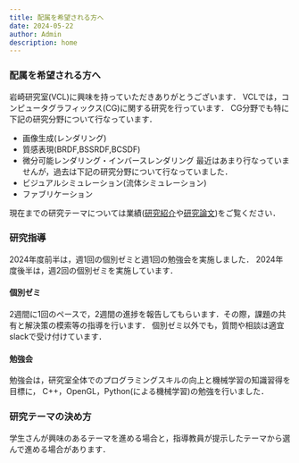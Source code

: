 ```yaml
---
title: 配属を希望される方へ
date: 2024-05-22
author: Admin
description: home
---
```


### 配属を希望される方へ
岩崎研究室(VCL)に興味を持っていただきありがとうございます．
VCLでは，コンピュータグラフィックス(CG)に関する研究を行っています．
CG分野でも特に下記の研究分野について行なっています．
- 画像生成(レンダリング)
- 質感表現(BRDF,BSSRDF,BCSDF)
- 微分可能レンダリング・インバースレンダリング
最近はあまり行なっていませんが，過去は下記の研究分野について行なっていました．
- ビジュアルシミュレーション(流体シミュレーション)
- ファブリケーション

現在までの研究テーマについては業績([研究紹介](https://visualcomputing-lab.github.io/jp/projects/)や[研究論文](https://visualcomputing-lab.github.io/jp/publication/))をご覧ください．

### 研究指導
2024年度前半は，週1回の個別ゼミと週1回の勉強会を実施しました．
2024年度後半は，週2回の個別ゼミを実施しています．
#### 個別ゼミ
2週間に1回のペースで，2週間の進捗を報告してもらいます．その際，課題の共有と解決策の模索等の指導を行います．
個別ゼミ以外でも，質問や相談は適宜slackで受け付けています．
#### 勉強会
勉強会は，研究室全体でのプログラミングスキルの向上と機械学習の知識習得を目標に，
C++，OpenGL，Python(による機械学習)の勉強を行いました．

### 研究テーマの決め方
学生さんが興味のあるテーマを進める場合と，指導教員が提示したテーマから選んで進める場合があります．


